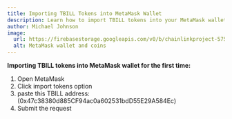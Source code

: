 ```yaml
---
title: Importing TBILL Tokens into MetaMask Wallet
description: Learn how to import TBILL tokens into your MetaMask wallet for the first time.
author: Michael Johnson
image:
  url: https://firebasestorage.googleapis.com/v0/b/chainlinkproject-57533.appspot.com/o/Import.png?alt=media&token=09b7deb9-a06a-4cc7-a207-d4c72f5c71fe
  alt: MetaMask wallet and coins
---
```


**Importing TBILL tokens into MetaMask wallet for the first time:**
1. Open MetaMask
2. Click import tokens option
3. paste this TBILL address: (0x47c38380d885CF94ac0a602531bdD55E29A584Ec)
4. Submit the request